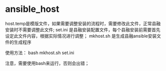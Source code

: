# ansible_host
host.temp是模版文件，如果需要调整安装的流程时，需要修改此文件，正常县融安装时不需要调整此文件;
set.ini 是县融安装配置文件，每个县融安装前需要首先设定此文件内容，根据实际情况进行调整；
mkhost.sh 是生成县融ansible安装文件的生成程序

使用方法：
bash mkhost.sh set.ini

注意，需要使用bash来运行，否则会出错；
